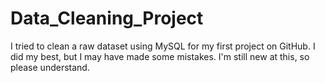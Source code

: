# Data_Cleaning_Project
I tried to clean a raw dataset using MySQL for my first project on GitHub.
I did my best, but I may have made some mistakes. 
I'm still new at this, so please understand.
